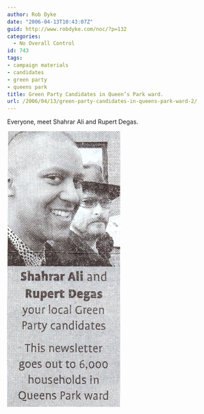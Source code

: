 ```yaml
---
author: Rob Dyke
date: "2006-04-13T10:43:07Z"
guid: http://www.robdyke.com/noc/?p=132
categories:
  - No Overall Control
id: 743
tags:
- campaign materials
- candidates
- green party
- queens park
title: Green Party Candidates in Queen’s Park ward.
url: /2006/04/13/green-party-candidates-in-queens-park-ward-2/
---
```

Everyone, meet Shahrar Ali and Rupert Degas.

<a rel="attachment" title="Green Party Candidates, Queen's Park" href="http://www.robdyke.com/bec/?attachment_id=89"><img alt="Green Party Candidates, Queen's Park" src="/pubfiles/2006/04/green_qp_candidates.jpg" /></a>